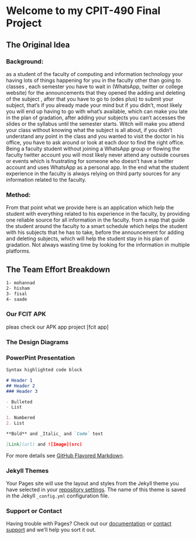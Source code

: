 # Welcome to my CPIT-490 Final Project

## The Original Idea

### Background:
as a student of the faculty of computing and information technology your having lots of things happening for you in the faculty other than going to classes , each semester you have to wait in (WhatsApp, twitter or college website) for the announcements that they opened the adding and deleting of the subject , after that you have to go to (odes plus) to submit your subject, that’s if you already made your mind but if you didn’t, most likely you will end up having to go with what’s available, which can make you late in the plan of gradation, after adding your subjects you can’t accesses the slides or the syllabus until the semester starts. Witch will make you attend your class without knowing what the subject is all about, if you didn’t understand any point in the class and you wanted to visit the doctor in his office, you have to ask around or look at each door to find the right office. Being a faculty student without joining a WhatsApp group or flowing the faculty twitter account you will most likely never attend any outside courses or events which is frustrating for someone who doesn’t have a twitter account and uses WhatsApp as a personal app. In the end what the student experience in the faculty is always relying on third party sources for any information related to the faculty.

### Method:
From that point what we provide here is an application which help the student with everything related to his experience in the faculty, by providing one reliable source for all information in the faculty. from a map that guide the student around the faculty to a smart schedule which helps the student with his subjects that he has to take, before the announcement for adding and deleting subjects, which will help the student stay in his plan of gradation. Not always wasting time by looking for the information in multiple platforms.


## The Team Effort Breakdown 

```markdown
1- mohannad
2- hisham
3- fisal
4- saade
```

### Our FCIT APK 

pleas check our APK app project [fcit app]


### The Design Diagrams

### PowerPint Presentation

 
```markdown
Syntax highlighted code block

# Header 1
## Header 2
### Header 3

- Bulleted
- List

1. Numbered
2. List

**Bold** and _Italic_ and `Code` text

[Link](url) and ![Image](src)
```

For more details see [GitHub Flavored Markdown](https://guides.github.com/features/mastering-markdown/).

### Jekyll Themes

Your Pages site will use the layout and styles from the Jekyll theme you have selected in your [repository settings](https://github.com/mohannadsa/fcit.app.project/settings). The name of this theme is saved in the Jekyll `_config.yml` configuration file.

### Support or Contact

Having trouble with Pages? Check out our [documentation](https://help.github.com/categories/github-pages-basics/) or [contact support](https://github.com/contact) and we’ll help you sort it out.
